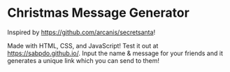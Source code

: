 # Christmas Message Generator
Inspired by https://github.com/arcanis/secretsanta!

Made with HTML, CSS, and JavaScript! Test it out at https://sabpdo.github.io/. Input the name & message for your friends and it generates a unique link which you can send to them!
